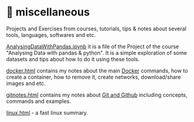 # :toolbox: miscellaneous
Projects and Exercises from courses, tutorials, tips & notes about several tools, languages, softwares and etc.

[AnalysingDataWithPandas.ipynb](https://rpubs.com/natmurad/pandasdataanalysis) it is a file of the Project of the course "Analysing Data with pandas & python". It is a simple exploration of some datasets and tips about how to do it using these tools.

[docker.html](https://htmlpreview.github.io/?https://github.com/natmurad/miscellaneous/blob/main/dockernotes.html) contains my notes about the main [Docker](www.docker.com) commands, how to create a container, how to remove it, create networks, download/share images and etc.

[gitnotes.html](https://htmlpreview.github.io/?https://github.com/natmurad/miscellaneous/blob/main/gitnotes.html) contains my notes about [Git and Github](www.github.com) including concepts, commands and examples.

[linux.html](https://htmlpreview.github.io/?https://github.com/natmurad/miscellaneous/blob/main/linux.html) - a fast linux summary.

